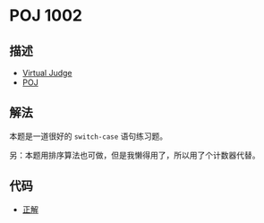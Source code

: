# POJ 1002

## 描述

- [Virtual Judge](https://vjudge.net/problem/POJ-1002)
- [POJ](http://poj.org/problem?id=1002)

## 解法

本题是一道很好的 `switch-case` 语句练习题。

另：本题用排序算法也可做，但是我懒得用了，所以用了个计数器代替。

## 代码

- [正解](POJ.1002.0.cpp)
